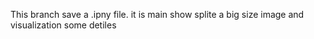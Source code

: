 This branch save a .ipny file. 
it is main show splite a big size image and visualization some detiles
